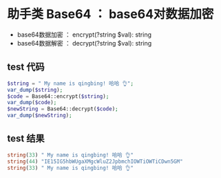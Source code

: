 # 助手类 Base64 ： base64对数据加密
- base64数据加密 ： encrypt(?string $val): string
- base64数据解密 ： decrypt(?string $val): string

## test 代码

```php
$string = " My name is qingbing! 哈哈 👌";
var_dump($string);
$code = Base64::encrypt($string);
var_dump($code);
$newString = Base64::decrypt($code);
var_dump($newString);
```

## test 结果

```php
string(33) " My name is qingbing! 哈哈 👌"
string(44) "IE15IG5hbWUgaXMgcWluZ2JpbmchIOWTiOWTiCDwn5GM"
string(33) " My name is qingbing! 哈哈 👌"
```
